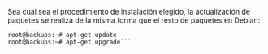 Sea cual sea el procedimiento de instalación elegido, la actualización de paquetes se realiza de la misma forma que el resto de paquetes en Debian:

```
root@backups:~# apt-get update
root@backups:~# apt-get upgrade```


